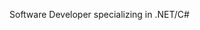 Software Developer specializing in .NET/C#

<!---
HoofedEar/HoofedEar is a ✨ special ✨ repository because its `README.md` (this file) appears on your GitHub profile.
You can click the Preview link to take a look at your changes.
--->
